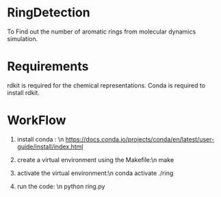 # RingDetection
To Find out the number of aromatic rings from molecular dynamics simulation. 

# Requirements
rdkit is required for the chemical representations. Conda is required to install rdkit. 

# WorkFlow
1. install conda : \n
https://docs.conda.io/projects/conda/en/latest/user-guide/install/index.html

2. create a virtual environment using the Makefile:\n
make

3. activate the virtual environment:\n
conda activate ./ring

4. run the code: \n
python ring.py
